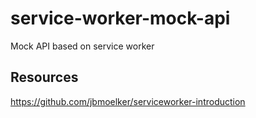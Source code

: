 # service-worker-mock-api

Mock API based on service worker

## Resources

https://github.com/jbmoelker/serviceworker-introduction
